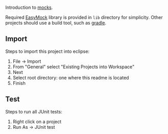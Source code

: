 Introduction to [mocks](http://en.wikipedia.org/wiki/Mock_object).

Required [EasyMock](http://www.easymock.org) library is provided in `lib`
directory for simplicity. Other projects should use a build tool, such as
[gradle](http://www.gradle.org).

## Import

Steps to import this project into eclipse:

 1. File -> Import
 2. From "General" select "Existing Projects into Workspace"
 3. Next
 4. Select root directory: one where this readme is located
 5. Finish

## Test

Steps to run all JUnit tests:

 1. Right click on a project
 2. Run As -> JUnit test

